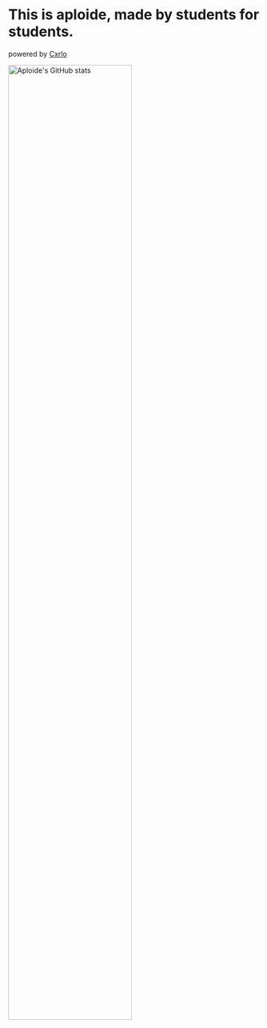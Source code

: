 # This is aploide, made by students for students.

powered by [Cxrlo](https://cxrlodesign.com)

<img alt="Aploide's GitHub stats" src="https://github-readme-stats.vercel.app/api?username=aploide&count_private=true&show_icons=true&theme=tokyonight" width="70%" />

